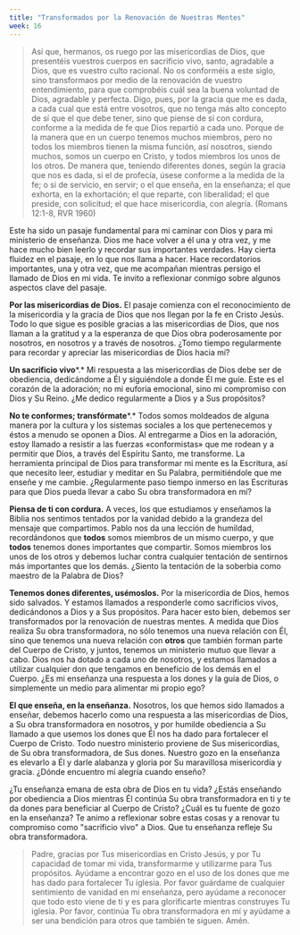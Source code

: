 ```yaml
---
title: "Transformados por la Renovación de Nuestras Mentes"
week: 16
---
```


> Así que, hermanos, os ruego por las misericordias de Dios, que
> presentéis vuestros cuerpos en sacrificio vivo, santo, agradable a
> Dios, que es vuestro culto racional. No os conforméis a este siglo,
> sino transformaos por medio de la renovación de vuestro entendimiento,
> para que comprobéis cuál sea la buena voluntad de Dios, agradable y
> perfecta. Digo, pues, por la gracia que me es dada, a cada cual que
> está entre vosotros, que no tenga más alto concepto de sí que el que
> debe tener, sino que piense de sí con cordura, conforme a la medida de
> fe que Dios repartió a cada uno. Porque de la manera que en un cuerpo
> tenemos muchos miembros, pero no todos los miembros tienen la misma
> función, así nosotros, siendo muchos, somos un cuerpo en Cristo, y
> todos miembros los unos de los otros. De manera que, teniendo
> diferentes dones, según la gracia que nos es dada, si el de profecía,
> úsese conforme a la medida de la fe; o si de servicio, en servir; o el
> que enseña, en la enseñanza; el que exhorta, en la exhortación; el que
> reparte, con liberalidad; el que preside, con solicitud; el que hace
> misericordia, con alegría. (Romans 12:1-8, RVR 1960)

Este ha sido un pasaje fundamental para mi caminar con Dios y para
mi ministerio de enseñanza. Dios me hace volver a él una y otra vez, y
me hace mucho bien leerlo y recordar sus importantes verdades. Hay
cierta fluidez en el pasaje, en lo que nos llama a hacer. Hace
recordatorios importantes, una y otra vez, que me acompañan mientras
persigo el llamado de Dios en mi vida. Te invito a reflexionar conmigo
sobre algunos aspectos clave del pasaje.

**Por las misericordias de Dios.** El pasaje comienza con el
reconocimiento de la misericordia y la gracia de Dios que nos llegan por
la fe en Cristo Jesús. Todo lo que sigue es posible gracias a las
misericordias de Dios, que nos llaman a la gratitud y a la esperanza de
que Dios obra poderosamente por nosotros, en nosotros y a través de
nosotros. ¿Tomo tiempo regularmente para recordar y apreciar las
misericordias de Dios hacia mí?

**Un sacrificio vivo***.* Mi respuesta a las misericordias de Dios debe
ser de obediencia, dedicándome a Él y siguiéndole a donde Él me guíe.
Este es el corazón de la adoración; no mi euforia emocional, sino mi
compromiso con Dios y Su Reino. ¿Me dedico regularmente a Dios y a Sus
propósitos?

**No te conformes; transfórmate***.* Todos somos moldeados de alguna
manera por la cultura y los sistemas sociales a los que pertenecemos y
éstos a menudo se oponen a Dios. Al entregarme a Dios en la adoración,
estoy llamado a resistir a las fuerzas «conformistas» que me rodean y a
permitir que Dios, a través del Espíritu Santo, me transforme. La
herramienta principal de Dios para transformar mi mente es la Escritura,
así que necesito leer, estudiar y meditar en Su Palabra, permitiéndole
que me enseñe y me cambie. ¿Regularmente paso tiempo inmerso en las
Escrituras para que Dios pueda llevar a cabo Su obra transformadora en
mí?

**Piensa de ti con cordura.** A veces, los que estudiamos y enseñamos la
Biblia nos sentimos tentados por la vanidad debido a la grandeza del
mensaje que compartimos. Pablo nos da una lección de humildad,
recordándonos que **todos** somos miembros de un mismo cuerpo, y que
**todos** tenemos dones importantes que compartir. Somos miembros los
unos de los otros y debemos luchar contra cualquier tentación de
sentirnos más importantes que los demás. ¿Siento la tentación de la
soberbia como maestro de la Palabra de Dios?

**Tenemos dones diferentes, usémoslos.** Por la misericordia de Dios,
hemos sido salvados. Y estamos llamados a responderle como sacrificios
vivos, dedicándonos a Dios y a Sus propósitos. Para hacer esto bien,
debemos ser transformados por la renovación de nuestras mentes. A medida
que Dios realiza Su obra transformadora, no sólo tenemos una nueva
relación con Él, sino que tenemos una nueva relación con **otros** que
también forman parte del Cuerpo de Cristo, y juntos, tenemos un
ministerio mutuo que llevar a cabo. Dios nos ha dotado a cada uno de
nosotros, y estamos llamados a utilizar cualquier don que tengamos en
beneficio de los demás en el Cuerpo. ¿Es mi enseñanza una respuesta a
los dones y la guía de Dios, o simplemente un medio para alimentar mi
propio ego?

**El que enseña, en la enseñanza.** Nosotros, los que hemos sido
llamados a enseñar, debemos hacerlo como una respuesta a las
misericordias de Dios, a Su obra transformadora en nosotros, y por
humilde obediencia a Su llamado a que usemos los dones que Él nos ha
dado para fortalecer el Cuerpo de Cristo. Todo nuestro ministerio
proviene de Sus misericordias, de Su obra transformadora, de Sus dones.
Nuestro gozo en la enseñanza es elevarlo a Él y darle alabanza y gloria
por Su maravillosa misericordia y gracia. ¿Dónde encuentro mi alegría
cuando enseño?

¿Tu enseñanza emana de esta obra de Dios en tu vida? ¿Estás enseñando
por obediencia a Dios mientras Él continúa Su obra transformadora en ti
y te da dones para beneficiar al Cuerpo de Cristo? ¿Cuál es tu fuente de
gozo en la enseñanza? Te animo a reflexionar sobre estas cosas y a
renovar tu compromiso como "sacrificio vivo" a Dios. Que tu enseñanza
refleje Su obra transformadora.

> Padre, gracias por Tus misericordias en Cristo Jesús, y por Tu
> capacidad de tomar mi vida, transformarme y utilizarme para Tus
> propósitos. Ayúdame a encontrar gozo en el uso de los dones que me has
> dado para fortalecer Tu iglesia. Por favor guárdame de cualquier
> sentimiento de vanidad en mi enseñanza, pero ayúdame a reconocer que
> todo esto viene de ti y es para glorificarte mientras construyes Tu
> iglesia. Por favor, continúa Tu obra transformadora en mí y ayúdame a
> ser una bendición para otros que también te siguen. Amén.

